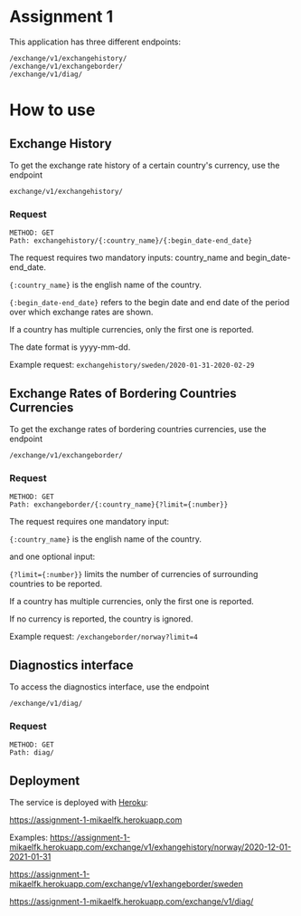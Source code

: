 # Assignment 1


This application has three different endpoints:

```
/exchange/v1/exchangehistory/
/exchange/v1/exchangeborder/
/exchange/v1/diag/
```
# How to use

## Exchange History
To get the exchange rate history of a certain country's currency, use the endpoint
```
exchange/v1/exchangehistory/
```
### Request
```
METHOD: GET
Path: exchangehistory/{:country_name}/{:begin_date-end_date}
```
The request requires two mandatory inputs: country_name and begin_date-end_date.

```{:country_name}``` is the english name of the country.

```{:begin_date-end_date}``` refers to the begin date and end date of the period over which exchange rates are shown.

If a country has multiple currencies, only the first one is reported.

The date format is yyyy-mm-dd.

Example request: ```exchangehistory/sweden/2020-01-31-2020-02-29```


## Exchange Rates of Bordering Countries Currencies
To get the exchange rates of bordering countries currencies, use the endpoint 
```
/exchange/v1/exchangeborder/
```
### Request
```
METHOD: GET
Path: exchangeborder/{:country_name}{?limit={:number}}
```
The request requires one mandatory input:

```{:country_name}``` is the english name of the country.

and one optional input:

```{?limit={:number}}``` limits the number of currencies of surrounding countries to be reported. 

If a country has multiple currencies, only the first one is reported.

If no currency is reported, the country is ignored.

Example request: ```/exchangeborder/norway?limit=4```


## Diagnostics interface
To access the diagnostics interface, use the endpoint
```
/exchange/v1/diag/
```
### Request
```
METHOD: GET
Path: diag/
```

## Deployment
The service is deployed with [Heroku](https://heroku.com):

https://assignment-1-mikaelfk.herokuapp.com

Examples:
https://assignment-1-mikaelfk.herokuapp.com/exchange/v1/exhangehistory/norway/2020-12-01-2021-01-31

https://assignment-1-mikaelfk.herokuapp.com/exchange/v1/exhangeborder/sweden

https://assignment-1-mikaelfk.herokuapp.com/exchange/v1/diag/
